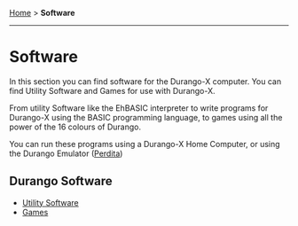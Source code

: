 [Home](../index.md) > **Software**
___
# Software

In this section you can find software for the Durango-X computer. You can find Utility Software and Games for use with Durango-X.

From utility Software like the EhBASIC interpreter to write programs for Durango-X using the BASIC programming language, to games using all the power of the 16 colours of Durango.

You can run these programs using a Durango-X Home Computer, or using the Durango Emulator ([Perdita](/start/run/emulation))

## Durango Software

* [Utility Software](roms.md)
* [Games](../soft/games.md)
